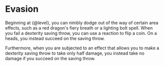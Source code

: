# Evasion
Beginning at {@level}, you can nimbly dodge out of the way of certain area effects, such as a red dragon's fiery breath or a lighting bolt spell.
When you fail a dexterity saving throw, you can use a reaction to flip a coin.
On a heads, you instead succeed on the saving throw.

Furthermore, when you are subjected to an effect that allows you to make a dexterity saving throw to take only half damage, you instead take no damage if you succeed on the saving throw.
